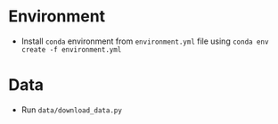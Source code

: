 # Environment
* Install `conda` environment from `environment.yml` file using `conda env create -f environment.yml`
# Data
* Run `data/download_data.py`
